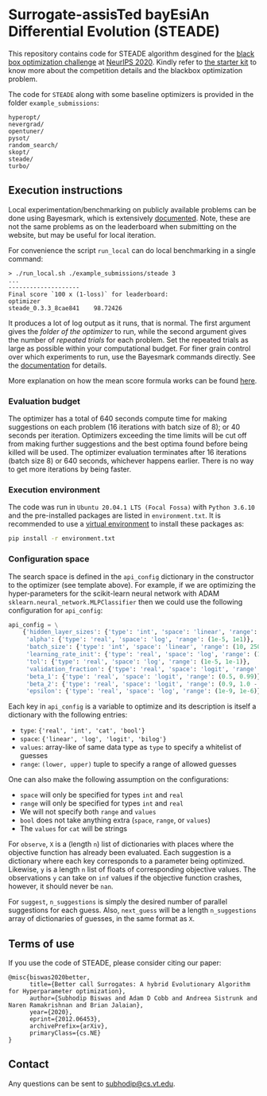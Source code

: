 # Surrogate-assisTed bayEsiAn Differential Evolution (STEADE)

This repository contains code for STEADE algorithm desgined for the [black box optimization challenge](https://bbochallenge.com/) at [NeurIPS 2020](https://neurips.cc/Conferences/2020/CompetitionTrack).
Kindly refer to [the starter kit](https://github.com/rdturnermtl/bbo_challenge_starter_kit/) to know more about the competition details and the blackbox optimization problem.

The code for `STEADE` along with some baseline optimizers is provided in the folder `example_submissions`:

```console
hyperopt/
nevergrad/
opentuner/
pysot/
random_search/
skopt/
steade/
turbo/
```

## Execution instructions

Local experimentation/benchmarking on publicly available problems can be done using Bayesmark, which is extensively [documented](https://bayesmark.readthedocs.io/en/latest/index.html).
Note, these are not the same problems as on the leaderboard when submitting on the website, but may be useful for local iteration.

For convenience the script `run_local` can do local benchmarking in a single command:

```console
> ./run_local.sh ./example_submissions/steade 3
...
--------------------
Final score `100 x (1-loss)` for leaderboard:
optimizer
steade_0.3.3_8cae841    98.72426
```

It produces a lot of log output as it runs, that is normal.
The first argument gives the *folder of the optimizer* to run, while the second argument gives the number of *repeated trials* for each problem.
Set the repeated trials as large as possible within your computational budget.
For finer grain control over which experiments to run, use the Bayesmark commands directly.
See the [documentation](https://bayesmark.readthedocs.io/en/latest/readme.html#example) for details.

More explanation on how the mean score formula works can be found [here](https://bayesmark.readthedocs.io/en/latest/scoring.html#mean-scores).


### Evaluation budget

The optimizer has a total of 640 seconds compute time for making suggestions on each problem (16 iterations with batch size of 8); or 40 seconds per iteration.
Optimizers exceeding the time limits will be cut off from making further suggestions and the best optima found before being killed will be used.
The optimizer evaluation terminates after 16 iterations (batch size 8) or 640 seconds, whichever happens earlier.
There is no way to get more iterations by being faster.


### Execution environment

The code was run in `Ubuntu 20.04.1 LTS (Focal Fossa)` with `Python 3.6.10` and the pre-installed packages are listed in `environment.txt`.
It is recommended to use a [virtual environment](https://docs.python-guide.org/dev/virtualenvs/) to install these packages as:

```bash
pip install -r environment.txt
```

### Configuration space

The search space is defined in the `api_config` dictionary in the constructor to the optimizer (see template above).
For example, if we are optimizing the hyper-parameters for the scikit-learn neural network with ADAM `sklearn.neural_network.MLPClassifier` then we could use the following configuration for `api_config`:

```python
api_config = \
    {'hidden_layer_sizes': {'type': 'int', 'space': 'linear', 'range': (50, 200)},
     'alpha': {'type': 'real', 'space': 'log', 'range': (1e-5, 1e1)},
     'batch_size': {'type': 'int', 'space': 'linear', 'range': (10, 250)},
     'learning_rate_init': {'type': 'real', 'space': 'log', 'range': (1e-5, 1e-1)},
     'tol': {'type': 'real', 'space': 'log', 'range': (1e-5, 1e-1)},
     'validation_fraction': {'type': 'real', 'space': 'logit', 'range': (0.1, 0.9)},
     'beta_1': {'type': 'real', 'space': 'logit', 'range': (0.5, 0.99)},
     'beta_2': {'type': 'real', 'space': 'logit', 'range': (0.9, 1.0 - 1e-6)},
     'epsilon': {'type': 'real', 'space': 'log', 'range': (1e-9, 1e-6)}}
```

Each key in `api_config` is a variable to optimize and its description is itself a dictionary with the following entries:

* `type`: `{'real', 'int', 'cat', 'bool'}`
* `space`: `{'linear', 'log', 'logit', 'bilog'}`
* `values`: array-like of same data type as `type` to specify a whitelist of guesses
* `range`: `(lower, upper)` tuple to specify a range of allowed guesses

One can also make the following assumption on the configurations:

* `space` will only be specified for types `int` and `real`
* `range` will only be specified for types `int` and `real`
* We will not specify both `range` and `values`
* `bool` does not take anything extra (`space`, `range`, or `values`)
* The `values` for `cat` will be strings

For `observe`, `X` is a (length `n`) list of dictionaries with places where the objective function has already been evaluated.
Each suggestion is a dictionary where each key corresponds to a parameter being optimized.
Likewise, `y` is a length `n` list of floats of corresponding objective values.
The observations `y` can take on `inf` values if the objective function crashes, however, it should never be `nan`.

For `suggest`, `n_suggestions` is simply the desired number of parallel suggestions for each guess.
Also, `next_guess` will be a length `n_suggestions` array of dictionaries of guesses, in the same format as `X`.


## Terms of use

If you use the code of STEADE, please consider citing our paper:
```
@misc{biswas2020better,
      title={Better call Surrogates: A hybrid Evolutionary Algorithm for Hyperparameter optimization}, 
      author={Subhodip Biswas and Adam D Cobb and Andreea Sistrunk and Naren Ramakrishnan and Brian Jalaian},
      year={2020},
      eprint={2012.06453},
      archivePrefix={arXiv},
      primaryClass={cs.NE}
}
```

## Contact

Any questions can be sent to [subhodip@cs.vt.edu](mailto:subhodip@cs.vt.edu).

